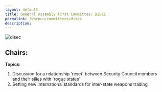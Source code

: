 ```yaml
---
layout: default
title: General Assembly First Committee: DISEC
permalink: /warmun/committees/disec
description:
---
```

![disec](https://user-images.githubusercontent.com/55463665/138574150-7ab72d94-1100-48cf-b539-6a22d89993bc.jpg)
## Chairs:
<b>Topics:</b>
  1. Discussion for a relationship 'reset' between Security Council members and their allies with 'rogue states'
  2. Setting new international standards for inter-state weapons trading
